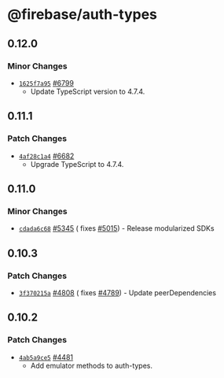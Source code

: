 # @firebase/auth-types

## 0.12.0

### Minor Changes

- [`1625f7a95`](https://github.com/firebase/firebase-js-sdk/commit/1625f7a95cc3ffb666845db0a8044329be74b5be) [#6799](https://github.com/firebase/firebase-js-sdk/pull/6799)
    - Update TypeScript version to 4.7.4.

## 0.11.1

### Patch Changes

- [`4af28c1a4`](https://github.com/firebase/firebase-js-sdk/commit/4af28c1a42bd25ce2353f694ca1724c6101cbce5) [#6682](https://github.com/firebase/firebase-js-sdk/pull/6682)
    - Upgrade TypeScript to 4.7.4.

## 0.11.0

### Minor Changes

- [`cdada6c68`](https://github.com/firebase/firebase-js-sdk/commit/cdada6c68f9740d13dd6674bcb658e28e68253b6) [#5345](https://github.com/firebase/firebase-js-sdk/pull/5345) (
  fixes [#5015](https://github.com/firebase/firebase-js-sdk/issues/5015)) - Release modularized SDKs

## 0.10.3

### Patch Changes

- [`3f370215a`](https://github.com/firebase/firebase-js-sdk/commit/3f370215aa571db6b41b92a7d8a9aaad2ea0ecd0) [#4808](https://github.com/firebase/firebase-js-sdk/pull/4808) (
  fixes [#4789](https://github.com/firebase/firebase-js-sdk/issues/4789)) - Update peerDependencies

## 0.10.2

### Patch Changes

- [`4ab5a9ce5`](https://github.com/firebase/firebase-js-sdk/commit/4ab5a9ce5b6256a95d745f6dc40a5e5ddd2301f2) [#4481](https://github.com/firebase/firebase-js-sdk/pull/4481)
    - Add emulator methods to auth-types.
